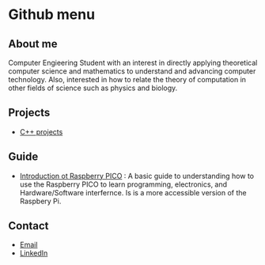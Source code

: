 
# Github menu

## About me
Computer Engieering Student with an interest in directly applying theoretical computer science and mathematics to understand and advancing computer technology. Also, interested in how to relate the theory of computation in other fields of science such as physics and biology.

## Projects

- [C++ projects](https://github.com/HumzaProfessional/Cplusplus-Projects)



## Guide

- [Introduction ot Raspberry PICO](https://github.com/HumzaProfessional/Raspberry-pico-projects.github.io) : A basic guide to understanding how to use the Raspberry PICO to learn programming, electronics, and Hardware/Software interfernce. Is is a more accessible version of the Raspbery Pi.






## Contact
- [Email](http://www.humza4552professional@gmail.com)
- [LinkedIn](https://www.linkedin.com/in/humza-rana-762129258/)




